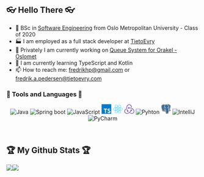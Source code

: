 ## :eyeglasses: Hello There :eyeglasses:

- :school: BSc in [Software Engineering](https://www.oslomet.no/studier/tkd/dataingenior) from Oslo Metropolitan University - Class of 2020
- :factory: I am employed as a full stack developer at [TietoEvry](https://github.com/evry) 
- 🔭 Privately I am currently working on [Queue System for Orakel - Oslomet](https://github.com/OrakelOsloMet/Orakel_Queue_Client)
- 🌱 I am currently learning TypeScript and Kotlin
- 📫 How to reach me: fredrikhp@gmail.com or fredrik.a.pedersen@tietoevry.com

### :hammer: Tools and Languages :wrench:

<p align="center">
  <img alt="Java" width="26px" src="https://img.icons8.com/color/48/000000/java-coffee-cup-logo.png" />
  <img alt="Spring boot" width="26px" src="https://img.icons8.com/color/48/000000/spring-logo.png" />
  <img alt="JavaScript" width="26px" src="https://img.icons8.com/color/48/000000/javascript.png" />
  <img alt="TypeScript" width="26px" src="https://raw.githubusercontent.com/devicons/devicon/master/icons/typescript/typescript-original.svg" />
  <img alt="React" width="26px" src="https://raw.githubusercontent.com/devicons/devicon/master/icons/react/react-original.svg" />
  <img alt="Redux" width="26px" src="https://raw.githubusercontent.com/devicons/devicon/master/icons/redux/redux-original.svg" />
  <img alt="Pyhton" width="26px" src="https://img.icons8.com/color/48/000000/python.png" />
  <img alt="PosgreSQL" width="26px" src="https://raw.githubusercontent.com/devicons/devicon/master/icons/postgresql/postgresql-original.svg"/>

  <img alt="IntelliJ" width="26px" src="https://img.icons8.com/color/48/000000/intellij-idea.png" />
  <img alt="PyCharm" width="26px" src="https://img.icons8.com/color/48/000000/pycharm.png" />  
</p>

</br>

## :trophy: My Github Stats :trophy:
<div>
  <a href="https://readme-stats-cfgj2cxdy.vercel.app/api?username=FredrikPedersen&count_private=true&show_icons=true&theme=tokyonight">
    <img  align="left" src="https://readme-stats-cfgj2cxdy.vercel.app/api?username=FredrikPedersen&count_private=true&show_icons=true&theme=tokyonight" />
  </a>
  <a href="https://readme-stats-cfgj2cxdy.vercel.app/api/top-langs/?username=FredrikPedersen&hide=php&theme=tokyonight">
    <img align="left" src="https://readme-stats-cfgj2cxdy.vercel.app/api/top-langs/?username=FredrikPedersen&hide=php&theme=tokyonight" />
  </a>
</div>
